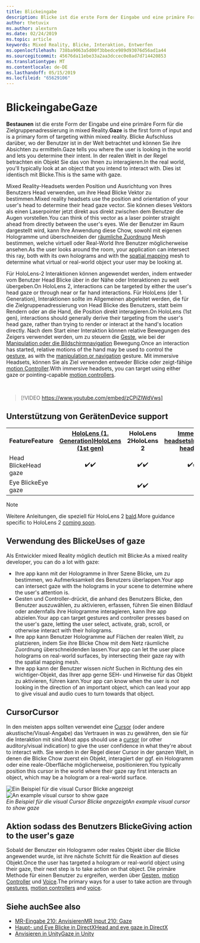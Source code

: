 ```yaml
---
title: Blickeingabe
description: Blicke ist die erste Form der Eingabe und eine primäre Form für die Zielgruppenadressierung in mixed Reality.
author: thetuvix
ms.author: alexturn
ms.date: 02/24/2019
ms.topic: article
keywords: Mixed Reality, Blicke, Interaktion, Entwerfen
ms.openlocfilehash: 738ba9063a5d00f3bbedce989d93076d56ad1a44
ms.sourcegitcommit: 45676da11ebe33a2aa3dccec0e8ad7d714420853
ms.translationtype: MT
ms.contentlocale: de-DE
ms.lasthandoff: 05/15/2019
ms.locfileid: "65629106"
---
```

# <a name="gaze"></a><span data-ttu-id="3ab5c-104">Blickeingabe</span><span class="sxs-lookup"><span data-stu-id="3ab5c-104">Gaze</span></span>

<span data-ttu-id="3ab5c-105">**Bestaunen** ist die erste Form der Eingabe und eine primäre Form für die Zielgruppenadressierung in mixed Reality.</span><span class="sxs-lookup"><span data-stu-id="3ab5c-105">**Gaze** is the first form of input and is a primary form of targeting within mixed reality.</span></span> <span data-ttu-id="3ab5c-106">Blicke Aufschluss darüber, wo der Benutzer ist in der Welt betrachtet und können Sie ihre Absichten zu ermitteln.</span><span class="sxs-lookup"><span data-stu-id="3ab5c-106">Gaze tells you where the user is looking in the world and lets you determine their intent.</span></span> <span data-ttu-id="3ab5c-107">In der realen Welt in der Regel betrachten ein Objekt Sie das von Ihnen zu interagieren.</span><span class="sxs-lookup"><span data-stu-id="3ab5c-107">In the real world, you'll typically look at an object that you intend to interact with.</span></span> <span data-ttu-id="3ab5c-108">Dies ist identisch mit Blicke.</span><span class="sxs-lookup"><span data-stu-id="3ab5c-108">This is the same with gaze.</span></span>

<span data-ttu-id="3ab5c-109">Mixed Reality-Headsets werden Position und Ausrichtung von Ihres Benutzers Head verwenden, um ihre Head Blicke Vektor zu bestimmen.</span><span class="sxs-lookup"><span data-stu-id="3ab5c-109">Mixed reality headsets use the position and orientation of your user's head to determine their head gaze vector.</span></span> <span data-ttu-id="3ab5c-110">Sie können dieses Vektors als einen Laserpointer jetzt direkt aus direkt zwischen dem Benutzer die Augen vorstellen.</span><span class="sxs-lookup"><span data-stu-id="3ab5c-110">You can think of this vector as a laser pointer straight ahead from directly between the user's eyes.</span></span> <span data-ttu-id="3ab5c-111">Wie der Benutzer im Raum dargestellt wird, kann Ihre Anwendung diese Chow, sowohl mit eigenen Hologramme und überschneiden der [räumliche Zuordnung](spatial-mapping.md) Mesh bestimmen, welche virtuell oder Real-World Ihre Benutzer möglicherweise ansehen.</span><span class="sxs-lookup"><span data-stu-id="3ab5c-111">As the user looks around the room, your application can intersect this ray, both with its own holograms and with the [spatial mapping](spatial-mapping.md) mesh to determine what virtual or real-world object your user may be looking at.</span></span>

<span data-ttu-id="3ab5c-112">Für HoloLens-2 Interaktionen können angewendet werden, indem entweder vom Benutzer Head Blicke über in der Nähe oder Interaktionen zu weit übergeben.</span><span class="sxs-lookup"><span data-stu-id="3ab5c-112">On HoloLens 2, interactions can be targeted by either the user's head gaze or through near or far hand interactions.</span></span>  <span data-ttu-id="3ab5c-113">Für HoloLens (der 1. Generation), Interaktionen sollte im Allgemeinen abgeleitet werden, die für die Zielgruppenadressierung von Head Blicke des Benutzers, statt beim Rendern oder an die Hand, die Position direkt interagieren.</span><span class="sxs-lookup"><span data-stu-id="3ab5c-113">On HoloLens (1st gen), interactions should generally derive their targeting from the user's head gaze, rather than trying to render or interact at the hand's location directly.</span></span> <span data-ttu-id="3ab5c-114">Nach dem Start einer Interaktion können relative Bewegungen des Zeigers verwendet werden, um zu steuern die [Geste](gestures.md), wie bei der [Manipulation oder die Bildschirmnavigation](gestures.md#composite-gestures) Bewegung.</span><span class="sxs-lookup"><span data-stu-id="3ab5c-114">Once an interaction has started, relative motions of the hand may be used to control the [gesture](gestures.md), as with the [manipulation or navigation](gestures.md#composite-gestures) gesture.</span></span> <span data-ttu-id="3ab5c-115">Mit immersive Headsets, können Sie als Ziel verwenden entweder Blicke oder zeigt-fähige [motion Controller](motion-controllers.md).</span><span class="sxs-lookup"><span data-stu-id="3ab5c-115">With immersive headsets, you can target using either gaze or pointing-capable [motion controllers](motion-controllers.md).</span></span>

<br>

>[!VIDEO https://www.youtube.com/embed/zCPiZlWdVws]

## <a name="device-support"></a><span data-ttu-id="3ab5c-116">Unterstützung von Geräten</span><span class="sxs-lookup"><span data-stu-id="3ab5c-116">Device support</span></span>

<table>
<tr>
<th><span data-ttu-id="3ab5c-117">Feature</span><span class="sxs-lookup"><span data-stu-id="3ab5c-117">Feature</span></span></th><th style="width:150px"> <span data-ttu-id="3ab5c-118"><a href="hololens-hardware-details.md">HoloLens (1. Generation)</a></span><span class="sxs-lookup"><span data-stu-id="3ab5c-118"><a href="hololens-hardware-details.md">HoloLens (1st gen)</a></span></span></th><th style="width:150px"><span data-ttu-id="3ab5c-119">HoloLens 2</span><span class="sxs-lookup"><span data-stu-id="3ab5c-119">HoloLens 2</span></span></th><th style="width:150px"> <span data-ttu-id="3ab5c-120"><a href="immersive-headset-hardware-details.md">Immersive headsets</a></span><span class="sxs-lookup"><span data-stu-id="3ab5c-120"><a href="immersive-headset-hardware-details.md">Immersive headsets</a></span></span></th>
</tr><tr>
<td> <span data-ttu-id="3ab5c-121">Head Blicke</span><span class="sxs-lookup"><span data-stu-id="3ab5c-121">Head gaze</span></span></td><td style="text-align: center;"> <span data-ttu-id="3ab5c-122">✔️</span><span class="sxs-lookup"><span data-stu-id="3ab5c-122">✔️</span></span></td><td style="text-align: center;"> <span data-ttu-id="3ab5c-123">✔️</span><span class="sxs-lookup"><span data-stu-id="3ab5c-123">✔️</span></span></td><td style="text-align: center;"> <span data-ttu-id="3ab5c-124">✔️</span><span class="sxs-lookup"><span data-stu-id="3ab5c-124">✔️</span></span></td>
</tr><tr>
<td> <span data-ttu-id="3ab5c-125">Eye Blicke</span><span class="sxs-lookup"><span data-stu-id="3ab5c-125">Eye gaze</span></span></td><td></td><td style="text-align: center;"><span data-ttu-id="3ab5c-126">✔️</span><span class="sxs-lookup"><span data-stu-id="3ab5c-126">✔️</span></span></td><td></td>
</tr>
</table>

> [!NOTE]
> <span data-ttu-id="3ab5c-127">Weitere Anleitungen, die speziell für HoloLens 2 [bald](index.md#news-and-notes).</span><span class="sxs-lookup"><span data-stu-id="3ab5c-127">More guidance specific to HoloLens 2 [coming soon](index.md#news-and-notes).</span></span>


## <a name="uses-of-gaze"></a><span data-ttu-id="3ab5c-128">Verwendung des Blicke</span><span class="sxs-lookup"><span data-stu-id="3ab5c-128">Uses of gaze</span></span>

<span data-ttu-id="3ab5c-129">Als Entwickler mixed Reality möglich deutlich mit Blicke:</span><span class="sxs-lookup"><span data-stu-id="3ab5c-129">As a mixed reality developer, you can do a lot with gaze:</span></span>
* <span data-ttu-id="3ab5c-130">Ihre app kann mit der Hologramme in Ihrer Szene Blicke, um zu bestimmen, wo Aufmerksamkeit des Benutzers überlappen.</span><span class="sxs-lookup"><span data-stu-id="3ab5c-130">Your app can intersect gaze with the holograms in your scene to determine where the user's attention is.</span></span>
* <span data-ttu-id="3ab5c-131">Gesten und Controller-drückt, die anhand des Benutzers Blicke, den Benutzer auszuwählen, zu aktivieren, erfassen, führen Sie einen Bildlauf oder andernfalls ihre Hologramme interagieren, kann Ihre app abzielen.</span><span class="sxs-lookup"><span data-stu-id="3ab5c-131">Your app can target gestures and controller presses based on the user's gaze, letting the user select, activate, grab, scroll, or otherwise interact with their holograms.</span></span>
* <span data-ttu-id="3ab5c-132">Ihre app kann Benutzer Hologramme auf Flächen der realen Welt, zu platzieren, indem Sie ihre Blicke Chow mit dem Netz räumliche Zuordnung überschneidenden lassen.</span><span class="sxs-lookup"><span data-stu-id="3ab5c-132">Your app can let the user place holograms on real-world surfaces, by intersecting their gaze ray with the spatial mapping mesh.</span></span>
* <span data-ttu-id="3ab5c-133">Ihre app kann der Benutzer wissen *nicht* Suchen in Richtung des ein wichtiger-Objekt, das Ihrer app gerne SEH- und Hinweise für das Objekt zu aktivieren, führen kann.</span><span class="sxs-lookup"><span data-stu-id="3ab5c-133">Your app can know when the user is *not* looking in the direction of an important object, which can lead your app to give visual and audio cues to turn towards that object.</span></span>

## <a name="cursor"></a><span data-ttu-id="3ab5c-134">Cursor</span><span class="sxs-lookup"><span data-stu-id="3ab5c-134">Cursor</span></span>

<span data-ttu-id="3ab5c-135">In den meisten apps sollten verwendet eine [Cursor](cursors.md) (oder andere akustische/Visual-Angabe) das Vertrauen in was zu gewähren, den sie für die Interaktion mit sind.</span><span class="sxs-lookup"><span data-stu-id="3ab5c-135">Most apps should use a [cursor](cursors.md) (or other auditory/visual indication) to give the user confidence in what they're about to interact with.</span></span> <span data-ttu-id="3ab5c-136">Sie werden in der Regel dieser Cursor in der ganzen Welt, in denen die Blicke Chow zuerst ein Objekt, interagiert der ggf. ein Hologramm oder eine reale-Oberfläche möglicherweise, positionieren.</span><span class="sxs-lookup"><span data-stu-id="3ab5c-136">You typically position this cursor in the world where their gaze ray first interacts an object, which may be a hologram or a real-world surface.</span></span>

<span data-ttu-id="3ab5c-137">![Ein Beispiel für die visual Cursor Blicke angezeigt](images/cursor.jpg)</span><span class="sxs-lookup"><span data-stu-id="3ab5c-137">![An example visual cursor to show gaze](images/cursor.jpg)</span></span><br>
<span data-ttu-id="3ab5c-138">*Ein Beispiel für die visual Cursor Blicke angezeigt*</span><span class="sxs-lookup"><span data-stu-id="3ab5c-138">*An example visual cursor to show gaze*</span></span>

## <a name="giving-action-to-the-users-gaze"></a><span data-ttu-id="3ab5c-139">Aktion sodass des Benutzers Blicke</span><span class="sxs-lookup"><span data-stu-id="3ab5c-139">Giving action to the user's gaze</span></span>

<span data-ttu-id="3ab5c-140">Sobald der Benutzer ein Hologramm oder reales Objekt über die Blicke angewendet wurde, ist ihre nächste Schritt für die Reaktion auf dieses Objekt.</span><span class="sxs-lookup"><span data-stu-id="3ab5c-140">Once the user has targeted a hologram or real-world object using their gaze, their next step is to take action on that object.</span></span> <span data-ttu-id="3ab5c-141">Die primäre Methode für einen Benutzer zu ergreifen, werden über [Gesten](gestures.md), [motion Controller](motion-controllers.md) und [Voice](voice-input.md).</span><span class="sxs-lookup"><span data-stu-id="3ab5c-141">The primary ways for a user to take action are through [gestures](gestures.md), [motion controllers](motion-controllers.md) and [voice](voice-input.md).</span></span>

## <a name="see-also"></a><span data-ttu-id="3ab5c-142">Siehe auch</span><span class="sxs-lookup"><span data-stu-id="3ab5c-142">See also</span></span>
* [<span data-ttu-id="3ab5c-143">MR-Eingabe 210: Anvisieren</span><span class="sxs-lookup"><span data-stu-id="3ab5c-143">MR Input 210: Gaze</span></span>](holograms-210.md)
* [<span data-ttu-id="3ab5c-144">Haupt- und Eye Blicke in DirectX</span><span class="sxs-lookup"><span data-stu-id="3ab5c-144">Head and eye gaze in DirectX</span></span>](gaze-in-directx.md)
* [<span data-ttu-id="3ab5c-145">Anvisieren in Unity</span><span class="sxs-lookup"><span data-stu-id="3ab5c-145">Gaze in Unity</span></span>](gaze-in-unity.md)
